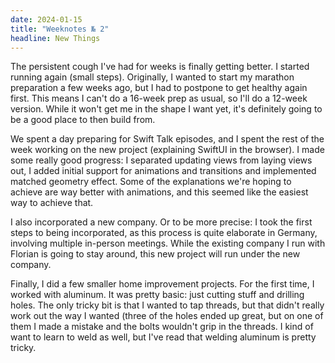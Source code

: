 ```yaml
---
date: 2024-01-15
title: "Weeknotes № 2"
headline: New Things
---
```


The persistent cough I've had for weeks is finally getting better. I started running again (small steps). Originally, I wanted to start my marathon preparation a few weeks ago, but I had to postpone to get healthy again first. This means I can't do a 16-week prep as usual, so I'll do a 12-week version. While it won't get me in the shape I want yet, it's definitely going to be a good place to then build from.

We spent a day preparing for Swift Talk episodes, and I spent the rest of the week working on the new project (explaining SwiftUI in the browser). I made some really good progress: I separated updating views from laying views out, I added initial support for animations and transitions and implemented matched geometry effect. Some of the explanations we're hoping to achieve are way better with animations, and this seemed like the easiest way to achieve that.

I also incorporated a new company. Or to be more precise: I took the first steps to being incorporated, as this process is quite elaborate in Germany, involving multiple in-person meetings. While the existing company I run with Florian is going to stay around, this new project will run under the new company.

Finally, I did a few smaller home improvement projects. For the first time, I worked with aluminum. It was pretty basic: just cutting stuff and drilling holes. The only tricky bit is that I wanted to tap threads, but that didn't really work out the way I wanted (three of the holes ended up great, but on one of them I made a mistake and the bolts wouldn't grip in the threads. I kind of want to learn to weld as well, but I've read that welding aluminum is pretty tricky.
